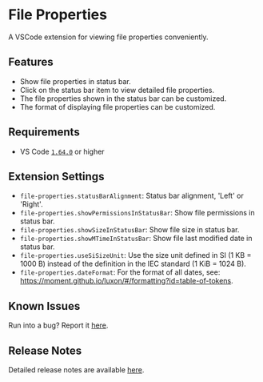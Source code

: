 # File Properties

A VSCode extension for viewing file properties conveniently.

## Features

- Show file properties in status bar.
- Click on the status bar item to view detailed file properties.
- The file properties shown in the status bar can be customized.
- The format of displaying file properties can be customized.

## Requirements

- VS Code [`1.64.0`](https://code.visualstudio.com/updates/v1_64) or higher

## Extension Settings

- `file-properties.statusBarAlignment`: Status bar alignment, 'Left' or 'Right'.
- `file-properties.showPermissionsInStatusBar`: Show file permissions in status bar.
- `file-properties.showSizeInStatusBar`: Show file size in status bar.
- `file-properties.showMTimeInStatusBar`: Show file last modified date in status bar.
- `file-properties.useSiSizeUnit`: Use the size unit defined in SI (1 KB = 1000 B) instead of the definition in the IEC standard (1 KiB = 1024 B).
- `file-properties.dateFormat`: For the format of all dates, see: https://moment.github.io/luxon/#/formatting?id=table-of-tokens.

## Known Issues

Run into a bug? Report it [here](https://github.com/dsyx/file-properties/issues).

## Release Notes

Detailed release notes are available [here](https://github.com/dsyx/file-properties/releases).

